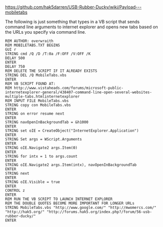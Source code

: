 https://github.com/hak5darren/USB-Rubber-Ducky/wiki/Payload---mobiletabs

The following is just something that types in a VB script that sends command line arguments to internet explorer and opens new tabs based on the URLs you specify via command line. 

```
REM AUTHOR: overwraith
REM MOBILETABS.TXT BEGINS
GUI r
STRING cmd /Q /D /T:0a /F:OFF /V:OFF /K
DELAY 500
ENTER
DELAY 750
REM DELETE THE SCRIPT IF IT ALREADY EXISTS
STRING DEL /Q MobileTabs.vbs
ENTER
REM VB SCRIPT FOUND AT:
REM http://www.vistaheads.com/forums/microsoft-public-internetexplorer-general/438407-command-line-open-several-websites-multiple-tabs.htmlinternetexplorer
REM INPUT FILE MobileTabs.vbs
STRING copy con MobileTabs.vbs
ENTER
STRING on error resume next
ENTER
STRING navOpenInBackgroundTab = &h1000
ENTER
STRING set oIE = CreateObject("InternetExplorer.Application")
ENTER
STRING Set args = WScript.Arguments
ENTER
STRING oIE.Navigate2 args.Item(0)
ENTER
STRING for intx = 1 to args.count
ENTER
STRING oIE.Navigate2 args.Item(intx), navOpenInBackgroundTab
ENTER
STRING next
ENTER
STRING oIE.Visible = true
ENTER
CONTROL z
ENTER
REM RUN THE VB SCRIPT TO LAUNCH INTERNET EXPLORER
REM THE DOUBLE QUOTES BECOME MORE IMPORTANT FOR LONGER URLs
STRING MobileTabs.vbs "http://www.google.com/" "http://mwomercs.com/" "http://hak5.org/" "http://forums.hak5.org/index.php?/forum/56-usb-rubber-ducky/"
ENTER
```
